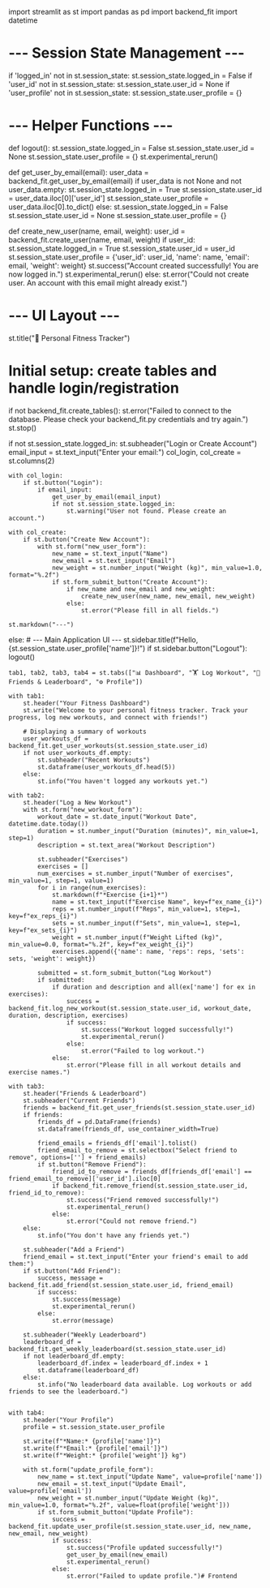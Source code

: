 import streamlit as st
import pandas as pd
import backend_fit
import datetime

# --- Session State Management ---
if 'logged_in' not in st.session_state:
    st.session_state.logged_in = False
if 'user_id' not in st.session_state:
    st.session_state.user_id = None
if 'user_profile' not in st.session_state:
    st.session_state.user_profile = {}

# --- Helper Functions ---
def logout():
    st.session_state.logged_in = False
    st.session_state.user_id = None
    st.session_state.user_profile = {}
    st.experimental_rerun()

def get_user_by_email(email):
    user_data = backend_fit.get_user_by_email(email)
    if user_data is not None and not user_data.empty:
        st.session_state.logged_in = True
        st.session_state.user_id = user_data.iloc[0]['user_id']
        st.session_state.user_profile = user_data.iloc[0].to_dict()
    else:
        st.session_state.logged_in = False
        st.session_state.user_id = None
        st.session_state.user_profile = {}

def create_new_user(name, email, weight):
    user_id = backend_fit.create_user(name, email, weight)
    if user_id:
        st.session_state.logged_in = True
        st.session_state.user_id = user_id
        st.session_state.user_profile = {'user_id': user_id, 'name': name, 'email': email, 'weight': weight}
        st.success("Account created successfully! You are now logged in.")
        st.experimental_rerun()
    else:
        st.error("Could not create user. An account with this email might already exist.")

# --- UI Layout ---
st.title("💪 Personal Fitness Tracker")

# Initial setup: create tables and handle login/registration
if not backend_fit.create_tables():
    st.error("Failed to connect to the database. Please check your backend_fit.py credentials and try again.")
    st.stop()

if not st.session_state.logged_in:
    st.subheader("Login or Create Account")
    email_input = st.text_input("Enter your email:")
    col_login, col_create = st.columns(2)

    with col_login:
        if st.button("Login"):
            if email_input:
                get_user_by_email(email_input)
                if not st.session_state.logged_in:
                    st.warning("User not found. Please create an account.")
    
    with col_create:
        if st.button("Create New Account"):
            with st.form("new_user_form"):
                new_name = st.text_input("Name")
                new_email = st.text_input("Email")
                new_weight = st.number_input("Weight (kg)", min_value=1.0, format="%.2f")
                if st.form_submit_button("Create Account"):
                    if new_name and new_email and new_weight:
                        create_new_user(new_name, new_email, new_weight)
                    else:
                        st.error("Please fill in all fields.")

    st.markdown("---")
else:
    # --- Main Application UI ---
    st.sidebar.title(f"Hello, {st.session_state.user_profile['name']}!")
    if st.sidebar.button("Logout"):
        logout()

    tab1, tab2, tab3, tab4 = st.tabs(["📊 Dashboard", "🏋️ Log Workout", "🤝 Friends & Leaderboard", "⚙️ Profile"])

    with tab1:
        st.header("Your Fitness Dashboard")
        st.write("Welcome to your personal fitness tracker. Track your progress, log new workouts, and connect with friends!")
        
        # Displaying a summary of workouts
        user_workouts_df = backend_fit.get_user_workouts(st.session_state.user_id)
        if not user_workouts_df.empty:
            st.subheader("Recent Workouts")
            st.dataframe(user_workouts_df.head(5))
        else:
            st.info("You haven't logged any workouts yet.")

    with tab2:
        st.header("Log a New Workout")
        with st.form("new_workout_form"):
            workout_date = st.date_input("Workout Date", datetime.date.today())
            duration = st.number_input("Duration (minutes)", min_value=1, step=1)
            description = st.text_area("Workout Description")

            st.subheader("Exercises")
            exercises = []
            num_exercises = st.number_input("Number of exercises", min_value=1, step=1, value=1)
            for i in range(num_exercises):
                st.markdown(f"*Exercise {i+1}*")
                name = st.text_input(f"Exercise Name", key=f"ex_name_{i}")
                reps = st.number_input(f"Reps", min_value=1, step=1, key=f"ex_reps_{i}")
                sets = st.number_input(f"Sets", min_value=1, step=1, key=f"ex_sets_{i}")
                weight = st.number_input(f"Weight Lifted (kg)", min_value=0.0, format="%.2f", key=f"ex_weight_{i}")
                exercises.append({'name': name, 'reps': reps, 'sets': sets, 'weight': weight})
            
            submitted = st.form_submit_button("Log Workout")
            if submitted:
                if duration and description and all(ex['name'] for ex in exercises):
                    success = backend_fit.log_new_workout(st.session_state.user_id, workout_date, duration, description, exercises)
                    if success:
                        st.success("Workout logged successfully!")
                        st.experimental_rerun()
                    else:
                        st.error("Failed to log workout.")
                else:
                    st.error("Please fill in all workout details and exercise names.")

    with tab3:
        st.header("Friends & Leaderboard")
        st.subheader("Current Friends")
        friends = backend_fit.get_user_friends(st.session_state.user_id)
        if friends:
            friends_df = pd.DataFrame(friends)
            st.dataframe(friends_df, use_container_width=True)
            
            friend_emails = friends_df['email'].tolist()
            friend_email_to_remove = st.selectbox("Select friend to remove", options=[''] + friend_emails)
            if st.button("Remove Friend"):
                friend_id_to_remove = friends_df[friends_df['email'] == friend_email_to_remove]['user_id'].iloc[0]
                if backend_fit.remove_friend(st.session_state.user_id, friend_id_to_remove):
                    st.success("Friend removed successfully!")
                    st.experimental_rerun()
                else:
                    st.error("Could not remove friend.")
        else:
            st.info("You don't have any friends yet.")
            
        st.subheader("Add a Friend")
        friend_email = st.text_input("Enter your friend's email to add them:")
        if st.button("Add Friend"):
            success, message = backend_fit.add_friend(st.session_state.user_id, friend_email)
            if success:
                st.success(message)
                st.experimental_rerun()
            else:
                st.error(message)
        
        st.subheader("Weekly Leaderboard")
        leaderboard_df = backend_fit.get_weekly_leaderboard(st.session_state.user_id)
        if not leaderboard_df.empty:
            leaderboard_df.index = leaderboard_df.index + 1
            st.dataframe(leaderboard_df)
        else:
            st.info("No leaderboard data available. Log workouts or add friends to see the leaderboard.")
            

    with tab4:
        st.header("Your Profile")
        profile = st.session_state.user_profile
        
        st.write(f"*Name:* {profile['name']}")
        st.write(f"*Email:* {profile['email']}")
        st.write(f"*Weight:* {profile['weight']} kg")
        
        with st.form("update_profile_form"):
            new_name = st.text_input("Update Name", value=profile['name'])
            new_email = st.text_input("Update Email", value=profile['email'])
            new_weight = st.number_input("Update Weight (kg)", min_value=1.0, format="%.2f", value=float(profile['weight']))
            if st.form_submit_button("Update Profile"):
                success = backend_fit.update_user_profile(st.session_state.user_id, new_name, new_email, new_weight)
                if success:
                    st.success("Profile updated successfully!")
                    get_user_by_email(new_email)
                    st.experimental_rerun()
                else:
                    st.error("Failed to update profile.")# Frontend
